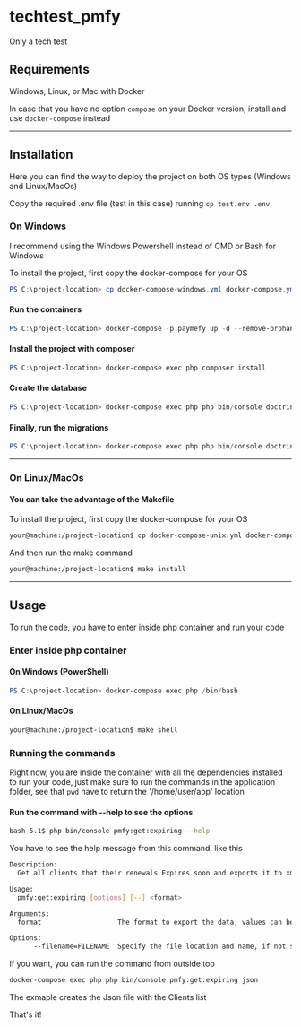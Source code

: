 # techtest_pmfy
Only a tech test

## Requirements
Windows, Linux, or Mac with Docker 

In case that you have no option `compose` on your Docker version, install and use `docker-compose` instead

---
## Installation
Here you can find the way to deploy the project on both OS types (Windows and Linux/MacOs)

Copy the required .env file (test in this case) running `cp test.env .env` 

### On Windows
I recommend using the Windows Powershell instead of CMD or Bash for Windows

To install the project, first copy the docker-compose for your OS 
```PowerShell
PS C:\project-location> cp docker-compose-windows.yml docker-compose.yml
```

#### Run the containers
```PowerShell
PS C:\project-location> docker-compose -p paymefy up -d --remove-orphans
```

#### Install the project with composer
```PowerShell
PS C:\project-location> docker-compose exec php composer install
```

#### Create the database
```PowerShell
PS C:\project-location> docker-compose exec php php bin/console doctrine:database:create
```

#### Finally, run the migrations
```PowerShell
PS C:\project-location> docker-compose exec php php bin/console doctrine:migrations:migrate
```
---
### On Linux/MacOs
#### You can take the advantage of the Makefile
To install the project, first copy the docker-compose for your OS 
```bash
your@machine:/project-location$ cp docker-compose-unix.yml docker-compose.yml
```
And then run the make command
```bash
your@machine:/project-location$ make install
```

---
## Usage
To run the code, you have to enter inside php container and run your code

### Enter inside php container
#### On Windows (PowerShell)
```PowerShell
PS C:\project-location> docker-compose exec php /bin/bash
```

#### On Linux/MacOs
```bash
your@machine:/project-location$ make shell
```

### Running the commands
Right now, you are inside the container with all the dependencies installed to run your code, just make sure to run the commands in the application folder, see that `pwd` have to return the '/home/user/app' location

#### Run the command with --help to see the options
```bash
bash-5.1$ php bin/console pmfy:get:expiring --help
```
You have to see the help message from this command, like this
```bash
Description:
  Get all clients that their renewals Expires soon and exports it to xml, json or database

Usage:
  pmfy:get:expiring [options] [--] <format>

Arguments:
  format                   The format to export the data, values can be xml, json or db

Options:
      --filename=FILENAME  Specify the file location and name, if not specified, it will be a random filename inside ./public folder
```
If you want, you can run the command from outside too
```bash
docker-compose exec php php bin/console pmfy:get:expiring json
```
The exmaple creates the Json file with the Clients list

That's it!


